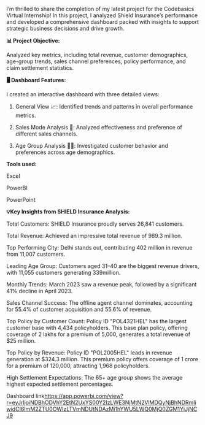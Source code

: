 I’m thrilled to share the completion of my latest project for the Codebasics Virtual Internship! In this project, I analyzed Shield Insurance’s performance and developed a comprehensive dashboard packed with insights to support strategic business decisions and drive growth.

**📊 Project Objective:**

Analyzed key metrics, including total revenue, customer demographics, age-group trends, sales channel preferences, policy performance, and claim settlement statistics.


**🖥 Dashboard Features:**

I created an interactive dashboard with three detailed views:

1. General View 📈:
Identified trends and patterns in overall performance metrics.

2. Sales Mode Analysis 💼:
Analyzed effectiveness and preference of different sales channels.

3. Age Group Analysis 👵👴:
Investigated customer behavior and preferences across age demographics.


**Tools used:**

Excel

PowerBI

PowerPoint


**💡Key Insights from SHIELD Insurance Analysis:**

Total Customers: SHIELD Insurance proudly serves 26,841 customers.

Total Revenue: Achieved an impressive total revenue of 989.3 million.

Top Performing City: Delhi stands out, contributing 402 million in revenue from 11,007 customers.

Leading Age Group: Customers aged 31–40 are the biggest revenue drivers, with 11,055 customers generating 339million.

Monthly Trends: March 2023 saw a revenue peak, followed by a significant 41% decline in April 2023.

Sales Channel Success: The offline agent channel dominates, accounting for 55.4% of customer acquisition and 55.6% of revenue.

Top Policy by Customer Count: Policy ID "POL4321HEL" has the largest customer base with 4,434 policyholders. This base plan policy, offering coverage of 2 lakhs for a premium of 5,000, generates a total revenue of $25 million.

Top Policy by Revenue: Policy ID "POL2005HEL" leads in revenue generation at $324.3 million. This premium policy offers coverage of 1 crore for a premium of 120,000, attracting 1,968 policyholders.

High Settlement Expectations: The 65+ age group shows the average highest expected settlement percentages.


Dashboard link<https://app.powerbi.com/view?r=eyJrIjoiNDBhODVhY2EtN2UxYS00Y2IzLWE3NjMtN2VlMDQyNjBhNDRmIiwidCI6ImM2ZTU0OWIzLTVmNDUtNDAzMi1hYWU5LWQ0MjQ0ZGM1YjJjNCJ9>


